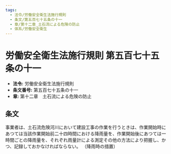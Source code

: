 ```yaml
---
tags:
  - 法令/労働安全衛生法施行規則
  - 条文/第五百七十五条の十一
  - 章/第十二章_土石流による危険の防止
  - 体系/労働安全衛生
---
```

# 労働安全衛生法施行規則 第五百七十五条の十一

- **法令:** 労働安全衛生法施行規則
- **条文番号:** 第五百七十五条の十一
- **章:** 第十二章　土石流による危険の防止

## 条文
事業者は、土石流危険河川において建設工事の作業を行うときは、作業開始時にあつては当該作業開始前二十四時間における降雨量を、作業開始後にあつては一時間ごとの降雨量を、それぞれ雨量計による測定その他の方法により把握し、かつ、記録しておかなければならない。
（降雨時の措置）

